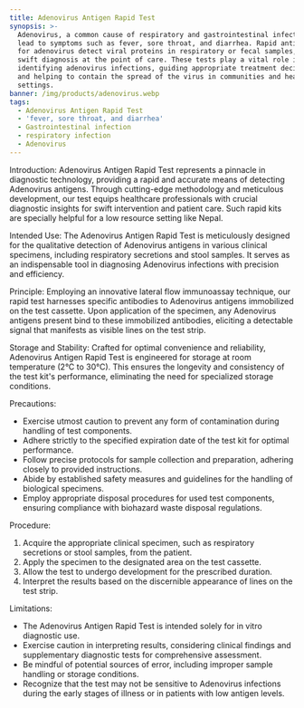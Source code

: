 ```yaml
---
title: Adenovirus Antigen Rapid Test
synopsis: >-
  Adenovirus, a common cause of respiratory and gastrointestinal infections, can
  lead to symptoms such as fever, sore throat, and diarrhea. Rapid antigen tests
  for adenovirus detect viral proteins in respiratory or fecal samples, enabling
  swift diagnosis at the point of care. These tests play a vital role in quickly
  identifying adenovirus infections, guiding appropriate treatment decisions,
  and helping to contain the spread of the virus in communities and healthcare
  settings.
banner: /img/products/adenovirus.webp
tags:
  - Adenovirus Antigen Rapid Test
  - 'fever, sore throat, and diarrhea'
  - Gastrointestinal infection
  - respiratory infection
  - Adenovirus
---
```


Introduction: Adenovirus Antigen Rapid Test represents a pinnacle in diagnostic technology, providing a rapid and accurate means of detecting Adenovirus antigens. Through cutting-edge methodology and meticulous development, our test equips healthcare professionals with crucial diagnostic insights for swift intervention and patient care. Such rapid kits are specially helpful for a low resource setting like Nepal. 

Intended Use: The Adenovirus Antigen Rapid Test is meticulously designed for the qualitative detection of Adenovirus antigens in various clinical specimens, including respiratory secretions and stool samples. It serves as an indispensable tool in diagnosing Adenovirus infections with precision and efficiency.

Principle: Employing an innovative lateral flow immunoassay technique, our rapid test harnesses specific antibodies to Adenovirus antigens immobilized on the test cassette. Upon application of the specimen, any Adenovirus antigens present bind to these immobilized antibodies, eliciting a detectable signal that manifests as visible lines on the test strip.

Storage and Stability: Crafted for optimal convenience and reliability, Adenovirus Antigen Rapid Test is engineered for storage at room temperature (2°C to 30°C). This ensures the longevity and consistency of the test kit's performance, eliminating the need for specialized storage conditions.

Precautions:

* Exercise utmost caution to prevent any form of contamination during handling of test components.
* Adhere strictly to the specified expiration date of the test kit for optimal performance.
* Follow precise protocols for sample collection and preparation, adhering closely to provided instructions.
* Abide by established safety measures and guidelines for the handling of biological specimens.
* Employ appropriate disposal procedures for used test components, ensuring compliance with biohazard waste disposal regulations.

Procedure:

1. Acquire the appropriate clinical specimen, such as respiratory secretions or stool samples, from the patient.
2. Apply the specimen to the designated area on the test cassette.
3. Allow the test to undergo development for the prescribed duration.
4. Interpret the results based on the discernible appearance of lines on the test strip.

Limitations:

* The Adenovirus Antigen Rapid Test is intended solely for in vitro diagnostic use.
* Exercise caution in interpreting results, considering clinical findings and supplementary diagnostic tests for comprehensive assessment.
* Be mindful of potential sources of error, including improper sample handling or storage conditions.
* Recognize that the test may not be sensitive to Adenovirus infections during the early stages of illness or in patients with low antigen levels.

